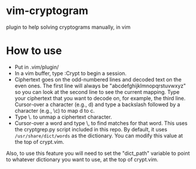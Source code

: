 vim-cryptogram
==============

plugin to help solving cryptograms manually, in vim

How to use
==============

- Put in .vim/plugin/
- In a vim buffer, type :Crypt to begin a session.
- Ciphertext goes on the odd-numbered lines and decoded text on the even ones. The first line will always be "abcdefghijklmnopqrstuvwxyz" so you can look at the second line to see the current mapping. Type your ciphertext that you want to decode on, for example, the third line. Cursor-over a character (e.g., d) and type a backslash followed by a character (e.g., \\c) to map d to c.
- Type \\. to unmap a ciphertext character.
- Cursor-over a word and type \\, to find matches for that word. This uses the cryptgrep.py script included in this repo. By default, it uses `/usr/share/dict/words` as the dictionary. You can modify this value at the top of crypt.vim.

Also, to use this feature you will need to set the "dict\_path" variable to point to whatever dictionary you want to use, at the top of crypt.vim.
